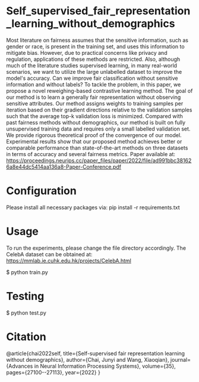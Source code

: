# Self_supervised_fair_representation_learning_without_demographics

Most literature on fairness assumes that the sensitive information, such as gender or race, is present in the training set, and uses this information to mitigate bias. However, due to practical concerns like privacy and regulation, applications of these methods are restricted. Also, although much of the literature studies supervised learning, in many real-world scenarios, we want to utilize the large unlabelled dataset to improve the model's accuracy. Can we improve fair classification without sensitive information and without labels? To tackle the problem, in this paper, we propose a novel reweighing-based contrastive learning method. The goal of our method is to learn a generally fair representation without observing sensitive attributes. Our method assigns weights to training samples per iteration based on their gradient directions relative to the validation samples such that the average top-k validation loss is minimized. Compared with past fairness methods without demographics, our method is built on fully unsupervised training data and requires only a small labelled validation set. We provide rigorous theoretical proof of the convergence of our model. Experimental results show that our proposed method achieves better or comparable performance than state-of-the-art methods on three datasets in terms of accuracy and several fairness metrics. Paper available at: https://proceedings.neurips.cc/paper_files/paper/2022/file/ad991bbc381626a8e44dc5414aa136a8-Paper-Conference.pdf

# Configuration

Please install all necessary packages via: pip install -r requirements.txt

# Usage

To run the experiments, please change the file directory accordingly. The CelebA dataset can be obtained at: https://mmlab.ie.cuhk.edu.hk/projects/CelebA.html

$ python train.py

# Testing
$ python test.py

# Citation

@article{chai2022self,
  title={Self-supervised fair representation learning without demographics},
  author={Chai, Junyi and Wang, Xiaoqian},
  journal={Advances in Neural Information Processing Systems},
  volume={35},
  pages={27100--27113},
  year={2022}
}
